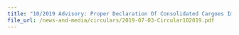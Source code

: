 ```yaml
---
title: "10/2019 Advisory: Proper Declaration Of Consolidated Cargoes Imported By Land For Subsequent Re-Export By Sea/Air Freight Or Release Into Customs Territory"
file_url: /news-and-media/circulars/2019-07-03-Circular102019.pdf
---
```

